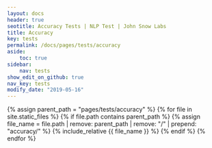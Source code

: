 ```yaml
---
layout: docs
header: true
seotitle: Accuracy Tests | NLP Test | John Snow Labs
title: Accuracy
key: tests
permalink: /docs/pages/tests/accuracy
aside:
    toc: true
sidebar:
    nav: tests
show_edit_on_github: true
nav_key: tests
modify_date: "2019-05-16"
---
```


<div class="main-docs" markdown="1">

{% assign parent_path = "pages/tests/accuracy" %}
{% for file in site.static_files %}
    {% if file.path contains parent_path %}
        {% assign file_name = file.path | remove:  parent_path | remove:  "/" | prepend: "accuracy/" %}
        {% include_relative {{ file_name }} %}
    {% endif %}
{% endfor %}

</div>